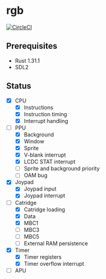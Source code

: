# rgb

[![CircleCI](https://circleci.com/gh/keichi/rgb.svg?style=svg)](https://circleci.com/gh/keichi/rgb)

## Prerequisites

- Rust 1.31.1
- SDL2

## Status

- [x] CPU
    - [x] Instructions
    - [x] Instruction timing
    - [x] Interrupt handling
- [ ] PPU
    - [x] Background
    - [x] Window
    - [x] Sprite
    - [x] V-blank interrupt
    - [x] LCDC STAT interrupt
    - [ ] Sprite and background priority
    - [ ] OAM bug
- [x] Joypad
    - [x] Joypad input
    - [x] Joypad interrupt
- [ ] Catridge
    - [x] Catridge loading
    - [x] Data
    - [x] MBC1
    - [ ] MBC3
    - [ ] MBC5
    - [ ] External RAM persistence
- [x] Timer
    - [x] Timer registers
    - [x] Timer overflow interrupt
- [ ] APU
